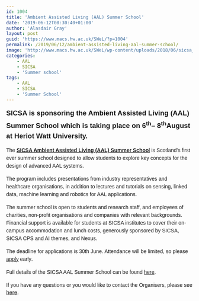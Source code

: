 ```yaml
---
id: 1004
title: 'Ambient Assisted Living (AAL) Summer School'
date: '2019-06-12T08:30:40+01:00'
author: 'Alasdair Gray'
layout: post
guid: 'https://www.macs.hw.ac.uk/SWeL/?p=1004'
permalink: /2019/06/12/ambient-assisted-living-aal-summer-school/
image: 'http://www.macs.hw.ac.uk/SWeL/wp-content/uploads/2018/06/sicsa_blue_cropped.jpg'
categories:
    - AAL
    - SICSA
    - 'Summer school'
tags:
    - AAL
    - SICSA
    - 'Summer School'
---
```


<span style="font-size: 14pt; font-family: Arial,sans-serif; line-height: 28px;">**SICSA is sponsoring the Ambient Assisted Living (AAL) Summer School which is taking place on 6<sup>th</sup>– 8<sup>th</sup>August at Heriot Watt University.**</span>

<span style="font-size: 10.5pt; font-family: Arial,sans-serif; line-height: 21px;">The [**SICSA Ambient Assisted Living (AAL) Summer Schoo**l](https://sites.google.com/site/aalsicsasummerschool/) is Scotland’s first ever summer school designed to allow students to explore key concepts for the design of advanced AAL systems</span>.

<span style="font-size: 10.5pt; font-family: Arial,sans-serif; line-height: 21px;">The program includes presentations from industry representatives and healthcare organisations, in addition to lectures and tutorials on sensing, linked data, machine learning and robotics for AAL applications.</span>

<span style="font-size: 10.5pt; font-family: Arial,sans-serif; line-height: 21px;">The summer school is open to students and research staff, and employees of charities, non-profit organisations and companies with relevant backgrounds. Financial support is available for students at SICSA institutes to cover their on-campus accommodation and lunch costs, generously sponsored by SICSA, SICSA CPS and AI themes, and Nexus.</span>

<span style="font-size: 10.5pt; font-family: Arial,sans-serif; line-height: 21px;">The deadline for applications is 30th June. Attendance will be limited, so please [apply](https://sites.google.com/site/aalsicsasummerschool/attend) early</span>.

<span style="font-size: 10.5pt; font-family: Arial,sans-serif; line-height: 21px;">Full details of the SICSA AAL Summer School can be found [here](https://sites.google.com/site/aalsicsasummerschool/)</span>.

<span style="font-size: 10.5pt; font-family: Arial,sans-serif; line-height: 21px;">If you have any questions or you would like to contact the Organisers, please see</span> [here](https://sites.google.com/site/aalsicsasummerschool/contact_1).